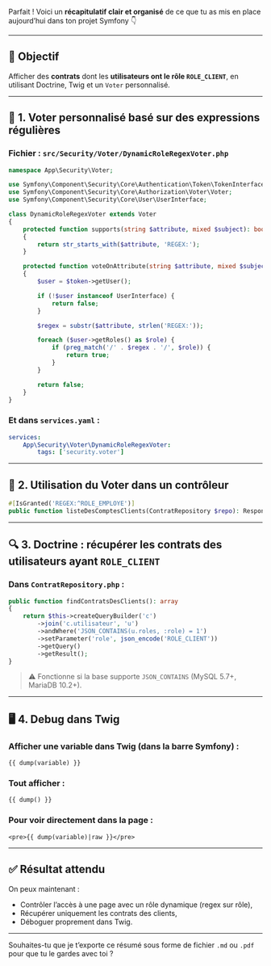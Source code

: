Parfait ! Voici un **récapitulatif clair et organisé** de ce que tu as mis en place aujourd’hui dans ton projet Symfony 👇

---

## 🧱 **Objectif**

Afficher des **contrats** dont les **utilisateurs ont le rôle `ROLE_CLIENT`**, en utilisant Doctrine, Twig et un `Voter` personnalisé.

---

## 🧩 1. **Voter personnalisé basé sur des expressions régulières**

### Fichier : `src/Security/Voter/DynamicRoleRegexVoter.php`

```php
namespace App\Security\Voter;

use Symfony\Component\Security\Core\Authentication\Token\TokenInterface;
use Symfony\Component\Security\Core\Authorization\Voter\Voter;
use Symfony\Component\Security\Core\User\UserInterface;

class DynamicRoleRegexVoter extends Voter
{
    protected function supports(string $attribute, mixed $subject): bool
    {
        return str_starts_with($attribute, 'REGEX:');
    }

    protected function voteOnAttribute(string $attribute, mixed $subject, TokenInterface $token): bool
    {
        $user = $token->getUser();

        if (!$user instanceof UserInterface) {
            return false;
        }

        $regex = substr($attribute, strlen('REGEX:'));

        foreach ($user->getRoles() as $role) {
            if (preg_match('/' . $regex . '/', $role)) {
                return true;
            }
        }

        return false;
    }
}
```

### Et dans `services.yaml` :

```yaml
services:
    App\Security\Voter\DynamicRoleRegexVoter:
        tags: ['security.voter']
```

---

## 🔐 2. **Utilisation du Voter dans un contrôleur**

```php
#[IsGranted('REGEX:^ROLE_EMPLOYE')]
public function listeDesComptesClients(ContratRepository $repo): Response
```

---

## 🔍 3. **Doctrine : récupérer les contrats des utilisateurs ayant `ROLE_CLIENT`**

### Dans `ContratRepository.php` :

```php
public function findContratsDesClients(): array
{
    return $this->createQueryBuilder('c')
        ->join('c.utilisateur', 'u')
        ->andWhere('JSON_CONTAINS(u.roles, :role) = 1')
        ->setParameter('role', json_encode('ROLE_CLIENT'))
        ->getQuery()
        ->getResult();
}
```

> ⚠️ Fonctionne si la base supporte `JSON_CONTAINS` (MySQL 5.7+, MariaDB 10.2+).

---

## 🖥️ 4. **Debug dans Twig**

### Afficher une variable dans Twig (dans la barre Symfony) :

```twig
{{ dump(variable) }}
```

### Tout afficher :

```twig
{{ dump() }}
```

### Pour voir directement dans la page :

```twig
<pre>{{ dump(variable)|raw }}</pre>
```

---

## ✅ Résultat attendu

On peux maintenant :
- Contrôler l’accès à une page avec un rôle dynamique (regex sur rôle),
- Récupérer uniquement les contrats des clients,
- Déboguer proprement dans Twig.

---

Souhaites-tu que je t’exporte ce résumé sous forme de fichier `.md` ou `.pdf` pour que tu le gardes avec toi ?